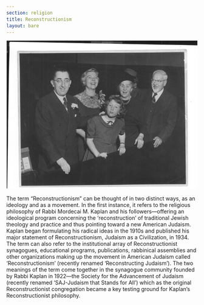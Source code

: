 ```yaml
---
section: religion
title: Reconstructionism
layout: bare
---
```

![Kaplan Family](/assets/kaplan_family.jpg)

The term “Reconstructionism” can be thought of in two distinct ways, as an ideology and as a movement.  In the first instance, it refers to the religious philosophy of Rabbi Mordecai M. Kaplan and his followers—offering an ideological program concerning the ‘reconstruction’ of traditional Jewish theology and practice and thus pointing toward a new American Judaism.  Kaplan began formulating his radical ideas in the 1910s and published his major statement of Reconstructionism, Judaism as a Civilization, in 1934.  The term can also refer to the institutional array of Reconstructionist synagogues, educational programs, publications, rabbinical assemblies and other organizations making up the movement in American Judaism called ‘Reconstructionism’ (recently renamed ‘Reconstructing Judaism’).  The two meanings of the term come together in the synagogue community founded by Rabbi Kaplan in 1922—the Society for the Advancement of Judaism (recently renamed ‘SAJ-Judaism that Stands for All’) which as the original Reconstructionist congregation became a key testing ground for Kaplan’s Reconstructionist philosophy.  
